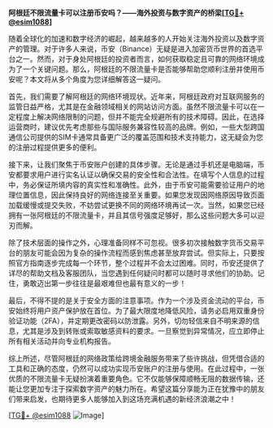 **阿根廷不限流量卡可以注册币安吗？——海外投资与数字资产的桥梁[[TG💪+ @esim1088](https://t.me/s/esim1088)]**

随着全球化的加速和数字经济的崛起，越来越多的人开始关注海外投资以及数字资产的管理。对于许多人来说，币安（Binance）无疑是进入加密货币世界的首选平台之一。然而，对于身处阿根廷的投资者而言，如何获取稳定且可靠的网络环境成为了一个关键问题。那么，阿根廷的不限流量卡是否能够帮助您顺利注册并使用币安呢？本文将从多个角度为您详细解答这一疑问。

首先，我们需要了解阿根廷的网络环境现状。近年来，阿根廷政府对互联网服务的监管日益严格，尤其是在金融领域相关的网站访问方面。虽然不限流量卡可以在一定程度上解决网络限制的问题，但并不能完全规避所有的技术障碍。因此，在选择运营商时，建议优先考虑那些与国际服务兼容性较高的品牌。例如，一些大型跨国通信公司提供的SIM卡通常具备更广泛的覆盖范围和技术支持能力，这无疑会为您的注册过程提供更多的便利。

接下来，让我们聚焦于币安账户创建的具体步骤。无论是通过手机还是电脑端，币安都要求用户进行实名认证以确保交易的安全性和合法性。在填写个人信息的过程中，务必保证所填内容的真实性和准确性。此外，由于币安可能需要验证用户的地理位置信息，因此保持良好的网络连接至关重要。如果您发现因网络原因导致页面加载缓慢或提交失败，不妨尝试更换不同的网络环境再试一次。当然，如果您已经拥有一张阿根廷的不限流量卡，并且其信号强度足够好，那么这些问题大多可以迎刃而解。

除了技术层面的操作之外，心理准备同样不可忽视。很多初次接触数字货币交易平台的朋友可能会因为复杂的操作流程而感到焦虑甚至放弃尝试。但实际上，只要按照官方指南逐步完成每一个环节，整个过程并不会太过困难。同时，币安还提供了详尽的帮助文档及客服团队，当您遇到任何疑问时都可以随时寻求他们的协助。记住，勇敢迈出第一步往往是最艰难但也最有意义的一步！

最后，不得不提的是关于安全方面的注意事项。作为一个涉及资金流动的平台，币安始终将用户资产保护放在首位。为了最大限度地降低风险，请务必启用双重身份验证功能（2FA），并定期更改密码以防泄露。另外，切勿轻信来自不明来源的信息，尤其是涉及到转账或索取敏感资料的要求。一旦察觉到异常情况，应立即停止所有相关活动并向专业机构报告。

综上所述，尽管阿根廷的网络政策给跨境金融服务带来了些许挑战，但凭借合适的工具和正确的态度，仍然可以成功实现币安账户的注册与使用。在此过程中，一张优质的不限流量卡无疑扮演着重要角色。它不仅能够保障顺畅无阻的数据传输，还能让您更加专注于探索数字资产的魅力所在。希望这篇分享能为正在犹豫中的朋友们带来启发，也期待更多人能够加入到这场充满机遇的新经济浪潮之中！

[[TG💪+ @esim1088](https://t.me/s/esim1088) ![Image](https://i.postimg.cc/4NQfJmqS/Snipaste-2025-05-13-00-14-12.png)]